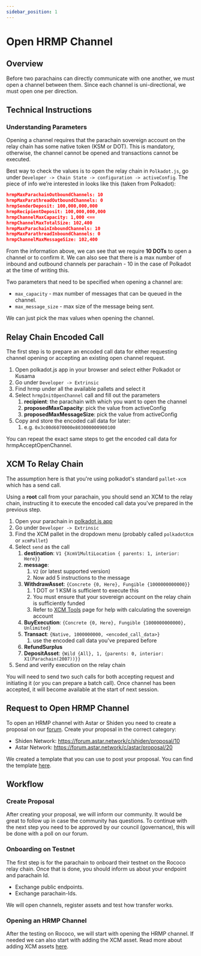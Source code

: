 ```yaml
---
sidebar_position: 1
---
```


# Open HRMP Channel

## Overview

Before two parachains can directly communicate with one another, we must open a channel between them. Since each channel is uni-directional, we must open one per direction.

## Technical Instructions

### Understanding Parameters

Opening a channel requires that the parachain sovereign account on the relay chain has some native token (KSM or DOT). This is mandatory, otherwise, the channel cannot be opened and transactions cannot be executed.

Best way to check the values is to open the relay chain in `Polkadot.js`, go under `Developer -> Chain State -> configuration -> activeConfig`. The piece of info we’re interested in looks like this (taken from Polkadot):

```json
hrmpMaxParachainOutboundChannels: 10
hrmpMaxParathreadOutboundChannels: 0
hrmpSenderDeposit: 100,000,000,000
hrmpRecipientDeposit: 100,000,000,000
hrmpChannelMaxCapacity: 1,000 <==
hrmpChannelMaxTotalSize: 102,400
hrmpMaxParachainInboundChannels: 10
hrmpMaxParathreadInboundChannels: 0
hrmpChannelMaxMessageSize: 102,400
```

From the information above, we can see that we require **10 DOTs** to open a channel or to confirm it. We can also see that there is a max number of inbound and outbound channels per parachain - 10 in the case of Polkadot at the time of writing this.

Two parameters that need to be specified when opening a channel are:

- `max_capacity` - max number of messages that can be queued in the channel.
- `max_message_size` - max size of the message being sent.

We can just pick the max values when opening the channel.

## Relay Chain Encoded Call

The first step is to prepare an encoded call data for either requesting channel opening or accepting an existing open channel request.

1. Open polkadot.js app in your browser and select either Polkadot or Kusama
2. Go under `Developer -> Extrinsic`
3. Find hrmp under all the available pallets and select it
4. Select `hrmpInitOpenChannel` call and fill out the parameters
   1. **recipient**: the parachain with which you want to open the channel
   2. **proposedMaxCapacity**: pick the value from activeConfig
   3. **proposedMaxMessageSize**: pick the value from activeConfig
5. Copy and store the encoded call data for later:
   1. e.g. `0x3c00d6070000e803000000900100`

You can repeat the exact same steps to get the encoded call data for hrmpAcceptOpenChannel.

## XCM To Relay Chain

The assumption here is that you're using polkadot's standard `pallet-xcm` which has a send call.

Using a **root** call from your parachain, you should send an XCM to the relay chain, instructing it to execute the encoded call data you've prepared in the previous step.

1. Open your parachain in [polkadot.js app](https://polkadot.js.org/apps)
2. Go under `Developer -> Extrinsic`
3. Find the XCM pallet in the dropdown menu (probably called `polkadotXcm` or `xcmPallet`)
4. Select `send` as the call
   1. **destination**: `V1 {XcmV1MultiLocation { parents: 1, interior: Here}}`
   2. **message**:
      1. `V2` (or latest supported version)
      2. Now add 5 instructions to the message
   3. **WithdrawAsset**: `{Concrete {0, Here}, Fungible {1000000000000}}`
      1. 1 DOT or 1 KSM is sufficient to execute this
      2. You must ensure that your sovereign account on the relay chain is sufficiently funded
      3. Refer to [XCM Tools](https://app.gitbook.com/o/-LgGrgOEDyFYjYWIb1DT/s/-M8GVK5H7hOsGnYqg-7q-872737601/~/changes/AhpKoCvdYLwztMP8vCAb/xcm/xcm-integration/xcm-tools) page for help with calculating the sovereign account
   4. **BuyExecution**: `{Concrete {0, Here}, Fungible {1000000000000}, Unlimited}`
   5. **Transact**: `{Native, 1000000000, <encoded_call_data>}`
       1. use the encoded call data you've prepared before
   6. **RefundSurplus**
   7. **DepositAsset**: `{Wild {All}, 1, {parents: 0, interior: X1(Parachain(2007))}}`
5. Send and verify execution on the relay chain

You will need to send two such calls for both accepting request and initiating it (or you can prepare a batch call). Once channel has been accepted, it will become available at the start of next session.

## Request to Open HRMP Channel

To open an HRMP channel with Astar or Shiden you need to create a proposal on our [forum](https://forum.astar.network/). Create your proposal in the correct category:

- Shiden Network: <https://forum.astar.network/c/shiden/proposal/10>
- Astar Network: <https://forum.astar.network/c/astar/proposal/20>

We created a template that you can use to post your proposal. You can find the template [here](https://astarnetwork.notion.site/Open-HRMP-Channel-Template-166eb1b8202d4439a8c00e4a50fe0d89).

## Workflow

### Create Proposal

After creating your proposal, we will inform our community. It would be great to follow up in case the community has questions. To continue with the next step you need to be approved by our council (governance), this will be done with a poll on our forum.

### Onboarding on Testnet

The first step is for the parachain to onboard their testnet on the Rococo relay chain. Once that is done, you should inform us about your endpoint and parachain Id.

- Exchange public endpoints.
- Exchange parachain-Ids.

We will open channels, register assets and test how transfer works.

### Opening an HRMP Channel

After the testing on Rococo, we will start with opening the HRMP channel. If needed we can also start with adding the XCM asset. Read more about adding XCM assets [here](https://app.gitbook.com/o/-LgGrgOEDyFYjYWIb1DT/s/-M8GVK5H7hOsGnYqg-7q-872737601/xcm/xcm-integration/xcm-asset-registration).
